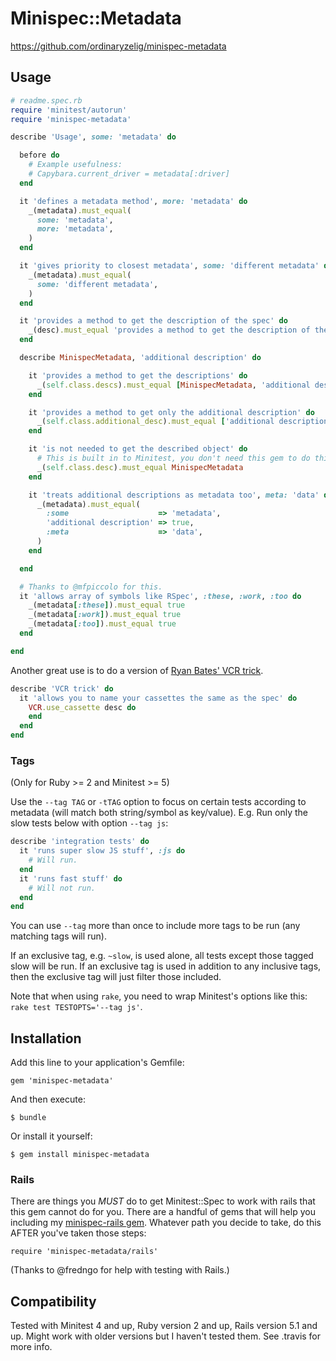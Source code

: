 Minispec::Metadata
==================

https://github.com/ordinaryzelig/minispec-metadata

## Usage

```ruby
# readme.spec.rb
require 'minitest/autorun'
require 'minispec-metadata'

describe 'Usage', some: 'metadata' do

  before do
    # Example usefulness:
    # Capybara.current_driver = metadata[:driver]
  end

  it 'defines a metadata method', more: 'metadata' do
    _(metadata).must_equal(
      some: 'metadata',
      more: 'metadata',
    )
  end

  it 'gives priority to closest metadata', some: 'different metadata' do
    _(metadata).must_equal(
      some: 'different metadata',
    )
  end

  it 'provides a method to get the description of the spec' do
    _(desc).must_equal 'provides a method to get the description of the spec'
  end

  describe MinispecMetadata, 'additional description' do

    it 'provides a method to get the descriptions' do
      _(self.class.descs).must_equal [MinispecMetadata, 'additional description']
    end

    it 'provides a method to get only the additional description' do
      _(self.class.additional_desc).must_equal ['additional description']
    end

    it 'is not needed to get the described object' do
      # This is built in to Minitest, you don't need this gem to do this.
      _(self.class.desc).must_equal MinispecMetadata
    end

    it 'treats additional descriptions as metadata too', meta: 'data' do
      _(metadata).must_equal(
        :some                    => 'metadata',
        'additional description' => true,
        :meta                    => 'data',
      )
    end

  end

  # Thanks to @mfpiccolo for this.
  it 'allows array of symbols like RSpec', :these, :work, :too do
    _(metadata[:these]).must_equal true
    _(metadata[:work]).must_equal true
    _(metadata[:too]).must_equal true
  end

end
```

Another great use is to do a version of [Ryan Bates' VCR trick](http://railscasts.com/episodes/291-testing-with-vcr?view=asciicast).

```ruby
describe 'VCR trick' do
  it 'allows you to name your cassettes the same as the spec' do
    VCR.use_cassette desc do
    end
  end
end
```

### Tags

(Only for Ruby >= 2 and Minitest >= 5)

Use the `--tag TAG` or `-tTAG` option to focus on certain tests according to metadata (will match both string/symbol as key/value).
E.g. Run only the slow tests below with option `--tag js`:

```ruby
describe 'integration tests' do
  it 'runs super slow JS stuff', :js do
    # Will run.
  end
  it 'runs fast stuff' do
    # Will not run.
  end
end
```

You can use `--tag` more than once to include more tags to be run (any matching tags will run).

If an exclusive tag, e.g. `~slow`, is used alone, all tests except those tagged slow will be run.
If an exclusive tag is used in addition to any inclusive tags, then the exclusive tag will just filter those included.

Note that when using `rake`, you need to wrap Minitest's options like this: `rake test TESTOPTS='--tag js'`.

## Installation

Add this line to your application's Gemfile:

    gem 'minispec-metadata'

And then execute:

    $ bundle

Or install it yourself:

    $ gem install minispec-metadata

### Rails

There are things you *MUST* do to get Minitest::Spec to work with rails that this gem cannot do for you.
There are a handful of gems that will help you including my [minispec-rails gem](https://github.com/ordinaryzelig/minispec-rails).
Whatever path you decide to take, do this AFTER you've taken those steps:

`require 'minispec-metadata/rails'`

(Thanks to @fredngo for help with testing with Rails.)

## Compatibility

Tested with Minitest 4 and up, Ruby version 2 and up, Rails version 5.1 and up.
Might work with older versions but I haven't tested them.
See .travis for more info.

